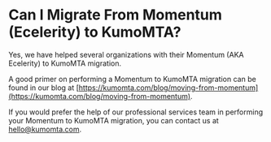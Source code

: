 # Can I Migrate From Momentum (Ecelerity) to KumoMTA?

Yes, we have helped several organizations with their Momentum (AKA Ecelerity) to KumoMTA migration.

A good primer on performing a Momentum to KumoMTA migration can be found in our blog at [https://kumomta.com/blog/moving-from-momentum](https://kumomta.com/blog/moving-from-momentum).

If you would prefer the help of our professional services team in performing your Momentum to KumoMTA migration, you can contact us at [hello@kumomta.com](mailto:hello@kumomta.com).
